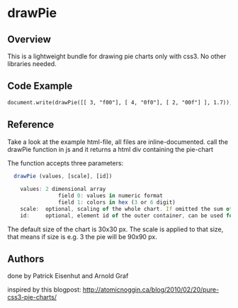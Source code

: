 drawPie
=======

## Overview
This is a lightweight bundle for drawing pie charts only with css3. No other libraries needed.

## Code Example
```html
document.write(drawPie([[ 3, "f00"], [ 4, "0f0"], [ 2, "00f"] ], 1.7));
```

## Reference
Take a look at the example html-file, all files are inline-documented.
call the drawPie function in js and it returns a html div containing the pie-chart

The function accepts three parameters:

```javascript
  drawPie (values, [scale], [id])
	
	values:	2 dimensional array
				field 0: values in numeric format
				field 1: colors in hex (3 or 6 digit)
	scale:	optional, scaling of the whole chart. If omitted the sum of the values is used
	id:		optional, element id of the outer container, can be used for positioning
```	
The default size of the chart is 30x30 px. The scale is applied to that size, that means if size is e.g. 3 the pie will be 90x90 px.

## Authors

done by Patrick Eisenhut and Arnold Graf

inspired by this blogpost: http://atomicnoggin.ca/blog/2010/02/20/pure-css3-pie-charts/
